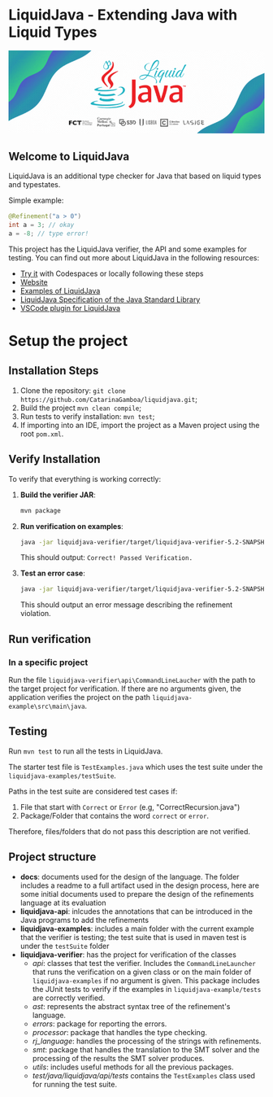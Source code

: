 # LiquidJava - Extending Java with Liquid Types

![LiquidJava Banner](docs/design/figs/banner.gif)

## Welcome to LiquidJava

LiquidJava is an additional type checker for Java that based on liquid types and typestates.

Simple example:

```java
@Refinement("a > 0")
int a = 3; // okay
a = -8; // type error!
```

This project has the LiquidJava verifier, the API and some examples for testing.
You can find out more about LiquidJava in the following resources:

* [Try it](https://github.com/CatarinaGamboa/liquidjava-examples) with Codespaces or locally following these steps
* [Website](https://catarinagamboa.github.io/liquidjava.html)
* [Examples of LiquidJava](https://github.com/CatarinaGamboa/liquidjava-examples)
* [LiquidJava Specification of the Java Standard Library](https://github.com/CatarinaGamboa/liquid-java-external-libs)
* [VSCode plugin for LiquidJava](https://github.com/CatarinaGamboa/vscode-liquidjava)
<!-- * [Formalization of LiquidJava](https://github.com/CatarinaGamboa/liquidjava-formalization) - not opensource yet -->

# Setup the project

## Installation Steps

1. Clone the repository: `git clone https://github.com/CatarinaGamboa/liquidjava.git`;
2. Build the project `mvn clean compile`;
3. Run tests to verify installation: `mvn test`;
4. If importing into an IDE, import the project as a Maven project using the root `pom.xml`.

## Verify Installation

To verify that everything is working correctly:

1. **Build the verifier JAR**:
   ```bash
   mvn package
   ```

2. **Run verification on examples**:
   ```bash
   java -jar liquidjava-verifier/target/liquidjava-verifier-5.2-SNAPSHOT.jar liquidjava-example/src/main/java/testSuite/CorrectSimpleAssignment.java
   ```
   This should output: `Correct! Passed Verification.`

3. **Test an error case**:
   ```bash
   java -jar liquidjava-verifier/target/liquidjava-verifier-5.2-SNAPSHOT.jar liquidjava-example/src/main/java/testSuite/ErrorSimpleAssignment.java
   ```
   This should output an error message describing the refinement violation.

## Run verification

### In a specific project

Run the file `liquidjava-verifier\api\CommandLineLaucher` with the path to the target project for verification.
If there are no arguments given, the application verifies the project on the path `liquidjava-example\src\main\java`.

## Testing

Run `mvn test` to run all the tests in LiquidJava.

The starter test file is `TestExamples.java` which uses the test suite under the `liquidjava-examples/testSuite`.

Paths in the test suite are considered test cases if:

1. File that start with `Correct` or `Error` (e.g, "CorrectRecursion.java")
2. Package/Folder that contains the word `correct` or `error`.

Therefore, files/folders that do not pass this description are not verified.

## Project structure

* **docs**: documents used for the design of the language. The folder includes a readme to a full artifact used in the design process, here are some initial documents used to prepare the design of the refinements language at its evaluation
* **liquidjava-api**: inlcudes the annotations that can be introduced in the Java programs to add the refinements
* **liquidjava-examples**: includes a main folder with the current example that the verifier is testing; the test suite that is used in maven test is under the `testSuite` folder
* **liquidjava-verifier**: has the project for verification of the classes
  * *api*: classes that test the verifier. Includes the `CommandLineLauncher` that runs the verification on a given class or on the main folder of `liquidjava-examples` if no argument is given. This package includes the JUnit tests to verify if the examples in `liquidjava-example/tests` are correctly verified.
  * *ast*: represents the abstract syntax tree of the refinement's language.
  * *errors*: package for reporting the errors.
  * *processor*: package that handles the type checking.
  * *rj_language*: handles the processing of the strings with refinements.
  * *smt*: package that handles the translation to the SMT solver and the processing of the results the SMT solver produces.
  * *utils*: includes useful methods for all the previous packages.
  * *test/java/liquidjava/api/tests* contains the `TestExamples` class used for running the test suite.
